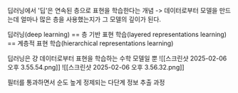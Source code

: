 딥러닝에서 '딥'은 연속된 층으로 표현을 학습한다는 개념
-> 데이터로부터 모델을 만드는데 얼마나 많은 층을 사용했는지가 그 모델의 깊이가 된다.

딥러닝(deep learning) == 층 기반 표현 학습(layered representations learning) == 계층적 표현 학습(hierarchical representations learning)

딥러닝은 걍 데이터로부터 표현을 학습하는 수학 모델일 뿐
![[스크린샷 2025-02-06 오후 3.55.54.png]]
![[스크린샷 2025-02-06 오후 3.56.32.png]]

필터를 통과하면서 순도 높게 정제되는 다단계 정보 추출 과정
